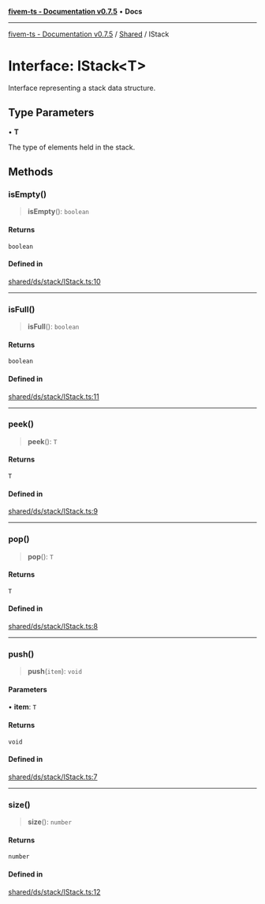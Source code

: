 [**fivem-ts - Documentation v0.7.5**](../../../README.md) • **Docs**

***

[fivem-ts - Documentation v0.7.5](../../../README.md) / [Shared](../README.md) / IStack

# Interface: IStack\<T\>

Interface representing a stack data structure.

## Type Parameters

• **T**

The type of elements held in the stack.

## Methods

### isEmpty()

> **isEmpty**(): `boolean`

#### Returns

`boolean`

#### Defined in

[shared/ds/stack/IStack.ts:10](https://github.com/Purpose-Dev/fivem-ts/blob/main/src/shared/ds/stack/IStack.ts#L10)

***

### isFull()

> **isFull**(): `boolean`

#### Returns

`boolean`

#### Defined in

[shared/ds/stack/IStack.ts:11](https://github.com/Purpose-Dev/fivem-ts/blob/main/src/shared/ds/stack/IStack.ts#L11)

***

### peek()

> **peek**(): `T`

#### Returns

`T`

#### Defined in

[shared/ds/stack/IStack.ts:9](https://github.com/Purpose-Dev/fivem-ts/blob/main/src/shared/ds/stack/IStack.ts#L9)

***

### pop()

> **pop**(): `T`

#### Returns

`T`

#### Defined in

[shared/ds/stack/IStack.ts:8](https://github.com/Purpose-Dev/fivem-ts/blob/main/src/shared/ds/stack/IStack.ts#L8)

***

### push()

> **push**(`item`): `void`

#### Parameters

• **item**: `T`

#### Returns

`void`

#### Defined in

[shared/ds/stack/IStack.ts:7](https://github.com/Purpose-Dev/fivem-ts/blob/main/src/shared/ds/stack/IStack.ts#L7)

***

### size()

> **size**(): `number`

#### Returns

`number`

#### Defined in

[shared/ds/stack/IStack.ts:12](https://github.com/Purpose-Dev/fivem-ts/blob/main/src/shared/ds/stack/IStack.ts#L12)

